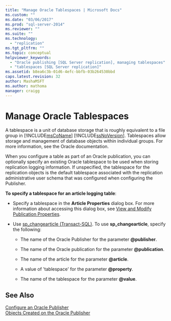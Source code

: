 ```yaml
---
title: "Manage Oracle Tablespaces | Microsoft Docs"
ms.custom: ""
ms.date: "03/06/2017"
ms.prod: "sql-server-2014"
ms.reviewer: ""
ms.suite: ""
ms.technology: 
  - "replication"
ms.tgt_pltfrm: ""
ms.topic: conceptual
helpviewer_keywords: 
  - "Oracle publishing [SQL Server replication], managing tablespaces"
  - "tablespaces [SQL Server replication]"
ms.assetid: b8ea6c3b-01d6-4efc-bbfb-03b264530bbd
caps.latest.revision: 32
author: MashaMSFT
ms.author: mathoma
manager: craigg
---
```

# Manage Oracle Tablespaces
  A tablespace is a unit of database storage that is roughly equivalent to a file group in [!INCLUDE[msCoName](../../../includes/msconame-md.md)] [!INCLUDE[ssNoVersion](../../../includes/ssnoversion-md.md)]. Tablespaces allow storage and management of database objects within individual groups. For more information, see the Oracle documentation.  
  
 When you configure a table as part of an Oracle publication, you can optionally specify an existing Oracle tablespace to be used when storing replication logging information. If unspecified, the tablespace for the replication objects is the default tablespace associated with the replication administrative user schema that was configured when configuring the Publisher.  
  
 **To specify a tablespace for an article logging table**:  
  
-   Specify a tablespace in the **Article Properties** dialog box. For more information about accessing this dialog box, see [View and Modify Publication Properties](../publish/view-and-modify-publication-properties.md).  
  
-   Use [sp_changearticle &#40;Transact-SQL&#41;](/sql/relational-databases/system-stored-procedures/sp-changearticle-transact-sql). To use **sp_changearticle**, specify the following:  
  
    -   The name of the Oracle Publisher for the parameter **@publisher**.  
  
    -   The name of the Oracle publication for the parameter **@publication**.  
  
    -   The name of the article for the parameter **@article**.  
  
    -   A value of 'tablespace' for the parameter **@property**.  
  
    -   The name of the tablespace for the parameter **@value**.  
  
## See Also  
 [Configure an Oracle Publisher](configure-an-oracle-publisher.md)   
 [Objects Created on the Oracle Publisher](objects-created-on-the-oracle-publisher.md)  
  
  
